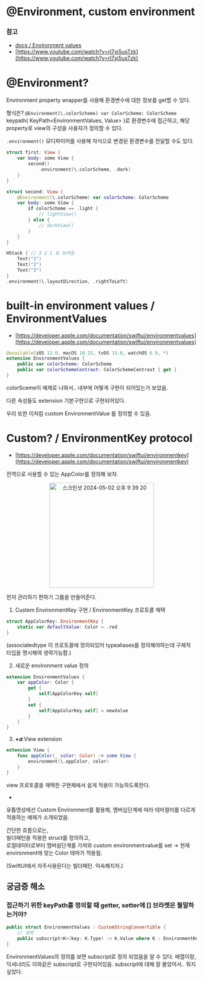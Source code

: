 # @Environment, custom environment

### 참고
- [docs / Environment values](https://developer.apple.com/documentation/swiftui/environment-values)
- [https://www.youtube.com/watch?v=rl7xj5usTzk](https://www.youtube.com/watch?v=rl7xj5usTzk)

# @Environment?
Environment property wrapper를 사용해 환경변수에 대한 정보를 get할 수 있다.  

형식은? ```@Environment(\.colorScheme) var ColorScheme: ColorScheme``` keypath( KeyPath<EnvironmentValues, Value> )로 환경변수에 접근하고, 해당 property로 view의 구성을 사용자가 정의할 수 있다.   



```.environment()``` 모디파이어를 사용해 자식으로 변경된 환경변수를 전달할 수도 있다. 
```swift
struct first: View {
    var body: some View {
        second()
            .environment(\.colorScheme, .dark)
    }
}

struct second: View {
    @Environment(\.colorScheme) var colorSchome: ColorScheme
    var body: some View {
        if colorSchome == .light {
            // lightView()
        } else {
            // darkView()
        }
    }
}
```
```swift
HStack { // 3 2 1 로 보여짐 
    Text("1")
    Text("2")
    Text("3")
}
.environment(\.layoutDirection, .rightToLeft)
```



# built-in environment values / EnvironmentValues 
- [https://developer.apple.com/documentation/swiftui/environmentvalues](https://developer.apple.com/documentation/swiftui/environmentvalues)

```swift
@available(iOS 13.0, macOS 10.15, tvOS 13.0, watchOS 6.0, *)
extension EnvironmentValues {
    public var colorScheme: ColorScheme
    public var colorSchemeContrast: ColorSchemeContrast { get }
}
```
colorSceme이 예제로 나와서.. 내부에 어떻게 구현이 되어있는가 보았음. 

다른 속성들도 extension 기본구현으로 구현되어있다.  

우리 또한 이처럼 custom EnvironmentValue 를 정의할 수 있음. 


# Custom? / EnvironmentKey protocol 
- [https://developer.apple.com/documentation/swiftui/environmentkey](https://developer.apple.com/documentation/swiftui/environmentkey)  

전역으로 사용할 수 있는 AppColor를 정의해 보자.  
<p align="center">
  <img width="277" alt="스크린샷 2024-05-02 오후 9 39 20" src="https://github.com/jaehoon9186/study/assets/83233720/0522d86f-6f1e-42f8-9289-1cb6dcd93d2a">
</p>
먼저 관리하기 편하기 그룹을 만들어준다.  

1. Custem EnvironmentKey 구현 / EnvironmentKey 프로토콜 채택

```swift
struct AppColorKey: EnvironmentKey {
    static var defaultValue: Color = .red
}
```
(associatedtype 이 프로토콜에 정의되있어 typealiases를 정의해야하는데 구체적 타입을 명시해여 생략가능함.)

2. 새로운 environment value 정의

```swift
extension EnvironmentValues {
    var appColor: Color {
        get {
            self[AppColorKey.self]
        }
        set {
            self[AppColorKey.self] = newValue
        }
    }
}
```

3. ***+⍺*** View extension
```swift
extension View {
    func appColor(_ color: Color) -> some View {
        environment(\.appColor, color)
    }
}
```
view 프로토콜을 채택한 구현체에서 쉽게 적용이 가능하도록한다. 


+  
유튭영상에선 Custom Environment를 활용해, 멤버십단계에 따라 테마컬러를 다르게 적용하는 예제가 소개되었음. 

간단한 흐름으로는,  
빌더패턴을 적용한 struct를 정의하고,  
로컬데이터로부터 멤버쉽단계를 가져와 custom environmentvalue를 set -> 현재 environment에 맞는 Color 테마가 적용됨.  
  
(SwiftUI에서 자주사용된다는 빌더패턴. 익숙해지자.)



## 궁금증 해소 
### 접근하기 위한 keyPath를 정의할 때 getter, setter에 [] 브라켓은 뭘말하는거야?
```swift
public struct EnvironmentValues : CustomStringConvertible {
    // 생략 
    public subscript<K>(key: K.Type) -> K.Value where K : EnvironmentKey
}
```
EnvironmentValues의 정의를 보면 subscript로 정의 되었음을 알 수 있다. 배열이랑, 딕셔너리도 이와같은 subscript로 구현되어있음. subscript에 대해 잘 몰았어서.. 
뭐지 싶었다.  

